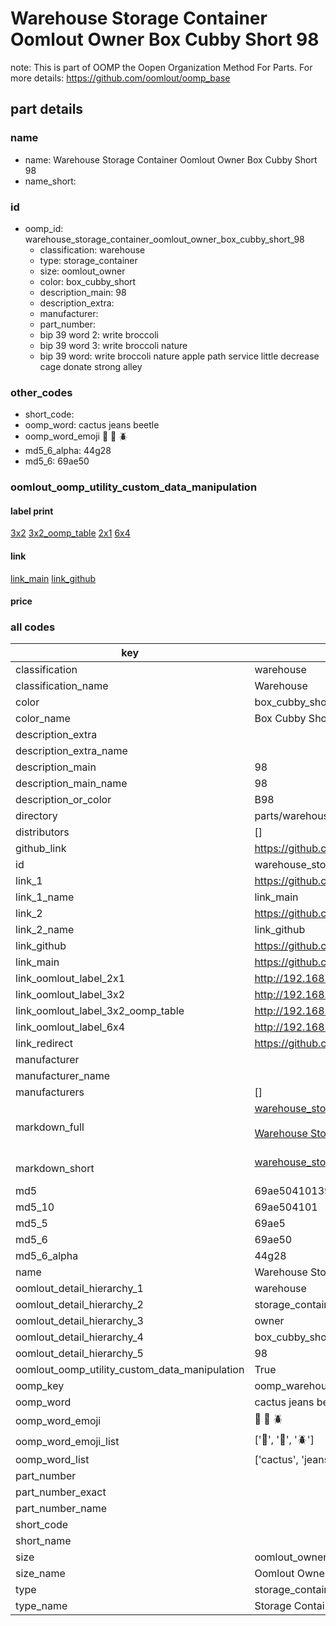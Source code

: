 # Warehouse Storage Container Oomlout Owner Box Cubby Short 98  

note: This is part of OOMP the Oopen Organization Method For Parts. For more details: https://github.com/oomlout/oomp_base

##  part details
  







### name
* name: Warehouse Storage Container Oomlout Owner Box Cubby Short 98
* name_short: 
### id
* oomp_id: warehouse_storage_container_oomlout_owner_box_cubby_short_98
  * classification: warehouse
  * type: storage_container
  * size: oomlout_owner
  * color: box_cubby_short
  * description_main: 98
  * description_extra: 
  * manufacturer: 
  * part_number: 
  * bip 39 word 2: write broccoli
  * bip 39 word 3: write broccoli nature
  * bip 39 word: write broccoli nature apple path service little decrease cage donate strong alley

### other_codes
* short_code: 
* oomp_word: cactus jeans beetle
* oomp_word_emoji :cactus: :jeans: :beetle:
* md5_6_alpha: 44g28
* md5_6: 69ae50






### oomlout_oomp_utility_custom_data_manipulation
#### label print
[3x2](http://192.168.1.245:1112/?label=oomp%2044g28)
[3x2_oomp_table](http://192.168.1.108:1112/?label=oomp%2044g28)
[2x1](http://192.168.1.242:1112/?label=oomp%2044g28)
[6x4](http://192.168.1.55:1112/?label=oomp%2044g28)    

#### link

[link_main](https://github.com/oomlout/oomlout_oomp_version_1_messy/tree/main/parts/warehouse_storage_container_oomlout_owner_box_cubby_short_98) [link_github](https://github.com/oomlout/oomlout_oomp_version_1_messy/tree/main/parts/warehouse_storage_container_oomlout_owner_box_cubby_short_98)                             

#### price







### all codes 
| key | value |  
| --- | --- |  
| classification | warehouse |  
| classification_name | Warehouse |  
| color | box_cubby_short |  
| color_name | Box Cubby Short |  
| description_extra |  |  
| description_extra_name |  |  
| description_main | 98 |  
| description_main_name | 98 |  
| description_or_color | B98 |  
| directory | parts/warehouse_storage_container_oomlout_owner_box_cubby_short_98 |  
| distributors | [] |  
| github_link | https://github.com/oomlout/oomlout_oomp_part_src/tree/main/parts/warehouse_storage_container_oomlout_owner_box_cubby_short_98 |  
| id | warehouse_storage_container_oomlout_owner_box_cubby_short_98 |  
| link_1 | https://github.com/oomlout/oomlout_oomp_version_1_messy/tree/main/parts/warehouse_storage_container_oomlout_owner_box_cubby_short_98 |  
| link_1_name | link_main |  
| link_2 | https://github.com/oomlout/oomlout_oomp_version_1_messy/tree/main/parts/warehouse_storage_container_oomlout_owner_box_cubby_short_98 |  
| link_2_name | link_github |  
| link_github | https://github.com/oomlout/oomlout_oomp_version_1_messy/tree/main/parts/warehouse_storage_container_oomlout_owner_box_cubby_short_98 |  
| link_main | https://github.com/oomlout/oomlout_oomp_version_1_messy/tree/main/parts/warehouse_storage_container_oomlout_owner_box_cubby_short_98 |  
| link_oomlout_label_2x1 | http://192.168.1.242:1112/?label=oomp%2044g28 |  
| link_oomlout_label_3x2 | http://192.168.1.245:1112/?label=oomp%2044g28 |  
| link_oomlout_label_3x2_oomp_table | http://192.168.1.108:1112/?label=oomp%2044g28 |  
| link_oomlout_label_6x4 | http://192.168.1.55:1112/?label=oomp%2044g28 |  
| link_redirect | https://github.com/oomlout/oomlout_oomp_version_1_messy/tree/main/parts/warehouse_storage_container_oomlout_owner_box_cubby_short_98 |  
| manufacturer |  |  
| manufacturer_name |  |  
| manufacturers | [] |  
| markdown_full | [warehouse_storage_container_oomlout_owner_box_cubby_short_98](none)<br>[](none)<br>[Warehouse Storage Container Oomlout Owner Box Cubby Short 98](none)<br><br> |  
| markdown_short | [warehouse_storage_container_oomlout_owner_box_cubby_short_98](none)<br><br> |  
| md5 | 69ae50410139305310d070ab26c71ff4 |  
| md5_10 | 69ae504101 |  
| md5_5 | 69ae5 |  
| md5_6 | 69ae50 |  
| md5_6_alpha | 44g28 |  
| name | Warehouse Storage Container Oomlout Owner Box Cubby Short 98 |  
| oomlout_detail_hierarchy_1 | warehouse |  
| oomlout_detail_hierarchy_2 | storage_container |  
| oomlout_detail_hierarchy_3 | owner |  
| oomlout_detail_hierarchy_4 | box_cubby_short |  
| oomlout_detail_hierarchy_5 | 98 |  
| oomlout_oomp_utility_custom_data_manipulation | True |  
| oomp_key | oomp_warehouse_storage_container_oomlout_owner_box_cubby_short_98 |  
| oomp_word | cactus jeans beetle |  
| oomp_word_emoji | :cactus: :jeans: :beetle: |  
| oomp_word_emoji_list | [':cactus:', ':jeans:', ':beetle:'] |  
| oomp_word_list | ['cactus', 'jeans', 'beetle'] |  
| part_number |  |  
| part_number_exact |  |  
| part_number_name |  |  
| short_code |  |  
| short_name |  |  
| size | oomlout_owner |  
| size_name | Oomlout Owner |  
| type | storage_container |  
| type_name | Storage Container |  

